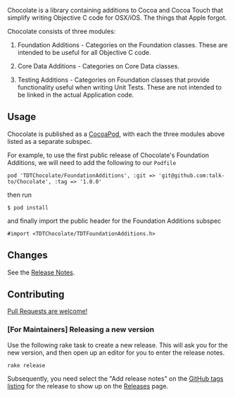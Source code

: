 Chocolate is a library containing additions to Cocoa and Cocoa Touch that
simplify writing Objective C code for OSX/iOS. The things that Apple forgot.

Chocolate consists of three modules:

1. Foundation Additions - Categories on the Foundation classes. These
   are intended to be useful for all Objective C code.

2. Core Data Additions - Categories on Core Data classes.

3. Testing Additions - Categories on Foundation classes that provide
   functionality useful when writing Unit Tests. These are not
   intended to be linked in the actual Application code.

## Usage

Chocolate is published as a [CocoaPod][CocoaPods], with each the
three modules above listed as a separate subspec.

For example, to use the first public release of Chocolate's Foundation
Additions, we will need to add the following to our `Podfile`

    pod 'TDTChocolate/FoundationAdditions', :git => 'git@github.com:talk-to/Chocolate', :tag => '1.0.0'

then run

    $ pod install

and finally import the public header for the Foundation Additions subspec

    #import <TDTChocolate/TDTFoundationAdditions.h>

## Changes

See the [Release Notes][releases].

## Contributing

[Pull Requests are welcome!][using-pull-requests]

### [For Maintainers] Releasing a new version

Use the following rake task to create a new release. This will ask you
for the new version, and then open up an editor for you to enter the
release notes.

    rake release

Subsequently, you need select the "Add release notes" on the
[GitHub tags listing][tags] for the release to show up on the
[Releases][releases] page.

[CocoaPods]: http://cocoapods.org/
[ios-guides]: https://github.com/talk-to/ios-guides
[using-pull-requests]: https://help.github.com/articles/using-pull-requests
[releases]: https://github.com/talk-to/Chocolate/releases
[tags]: https://github.com/talk-to/Chocolate/tags
